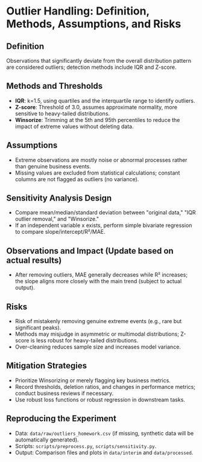 # Outlier Handling: Definition, Methods, Assumptions, and Risks  

## Definition  
Observations that significantly deviate from the overall distribution pattern are considered outliers; detection methods include IQR and Z-score.  

## Methods and Thresholds  
- **IQR**: k=1.5, using quartiles and the interquartile range to identify outliers.  
- **Z-score**: Threshold of 3.0, assumes approximate normality, more sensitive to heavy-tailed distributions.  
- **Winsorize**: Trimming at the 5th and 95th percentiles to reduce the impact of extreme values without deleting data.  

## Assumptions  
- Extreme observations are mostly noise or abnormal processes rather than genuine business events.  
- Missing values are excluded from statistical calculations; constant columns are not flagged as outliers (no variance).  

## Sensitivity Analysis Design  
- Compare mean/median/standard deviation between "original data," "IQR outlier removal," and "Winsorize."  
- If an independent variable x exists, perform simple bivariate regression to compare slope/intercept/R²/MAE.  

## Observations and Impact (Update based on actual results)  
- After removing outliers, MAE generally decreases while R² increases; the slope aligns more closely with the main trend (subject to actual output).  

## Risks  
- Risk of mistakenly removing genuine extreme events (e.g., rare but significant peaks).  
- Methods may misjudge in asymmetric or multimodal distributions; Z-score is less robust for heavy-tailed distributions.  
- Over-cleaning reduces sample size and increases model variance.  

## Mitigation Strategies  
- Prioritize Winsorizing or merely flagging key business metrics.  
- Record thresholds, deletion ratios, and changes in performance metrics; conduct business reviews if necessary.  
- Use robust loss functions or robust regression in downstream tasks.  

## Reproducing the Experiment  
- Data: `data/raw/outliers_homework.csv` (if missing, synthetic data will be automatically generated).  
- Scripts: `scripts/preprocess.py`, `scripts/sensitivity.py`.  
- Output: Comparison files and plots in `data/interim` and `data/processed`.
